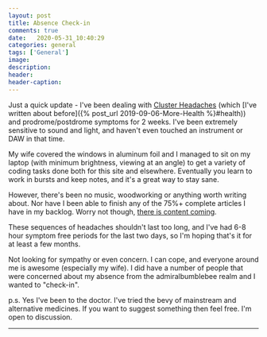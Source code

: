 ```yaml
---
layout: post
title: Absence Check-in 
comments: true
date:   2020-05-31_10:40:29 
categories: general
tags: ['General']
image:
description:
header:
header-caption:
---
```


Just a quick update - I've been dealing with [Cluster Headaches](https://en.wikipedia.org/wiki/Cluster_headache) (which [I've written about before]({% post_url 2019-09-06-More-Health %}#health)) and prodrome/postdrome symptoms for 2 weeks. I've been extremely sensitive to sound and light, and haven't even touched an instrument or DAW in that time.

My wife covered the windows in aluminum foil and I managed to sit on my laptop (with minimum brightness, viewing at an angle) to get a variety of coding tasks done both for this site and elsewhere. Eventually you learn to work in bursts and keep notes, and it's a great way to stay sane.

However, there's been no music, woodworking or anything worth writing about. Nor have I been able to finish any of the 75%+ complete articles I have in my backlog. Worry not though, [there is content coming](http://www.pspaudioware.com/plugins/dynamic_processors/psp_infinistrip/).

These sequences of headaches shouldn't last too long, and I've had 6-8 hour symptom free periods for the last two days, so I'm hoping that's it for at least a few months.

Not looking for sympathy or even concern. I can cope, and everyone around me is awesome (especially my wife). I did have a number of people that were concerned about my absence from the admiralbumblebee realm and I wanted to "check-in".


p.s. Yes I've been to the doctor. I've tried the bevy of mainstream and alternative medicines. If you want to suggest something then feel free. I'm open to discussion.

---



